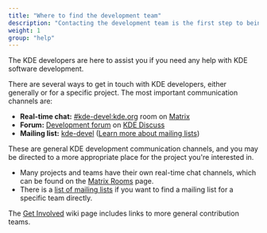 ```yaml
---
title: "Where to find the development team"
description: "Contacting the development team is the first step to being a part of the community"
weight: 1
group: "help"
---
```


The KDE developers are here to assist you if you need any help with KDE software development.

There are several ways to get in touch with KDE developers, either generally or for a specific project. The most important communication channels are:
* **Real-time chat:** [#kde-devel:kde.org](https://webchat.kde.org/#/room/#kde-devel:kde.org) room on [Matrix](https://community.kde.org/Matrix)
* **Forum:** [Development forum](https://discuss.kde.org/c/development/10) on [KDE Discuss](https://discuss.kde.org)
* **Mailing list:** [kde-devel](https://mail.kde.org/mailman/listinfo/kde-devel ) ([Learn more about mailing lists](http://kde.org/support/#mailinglists))

These are general KDE development communication channels, and you may be directed to a more appropriate place for the project you're interested in.

* Many projects and teams have their own real-time chat channels, which can be found on the [Matrix Rooms](https://community.kde.org/Matrix#Rooms) page.
* There is a [list of mailing lists](http://www.kde.org/mailinglists/) if you want to find a mailing list for a specific team directly.

The [Get Involved](https://community.kde.org/Get_Involved) wiki page includes links to more general contribution teams.
